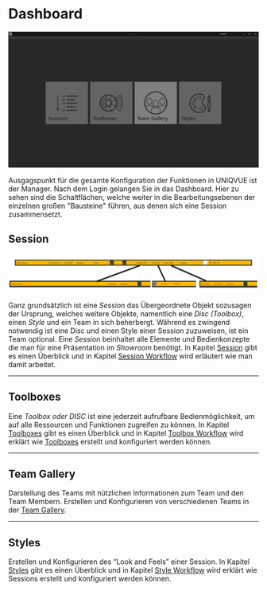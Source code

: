 # Dashboard 



![Placeholder](img/Root_Overview.PNG) 

Ausgagspunkt für die gesamte Konfiguration der Funktionen in UNIQVUE ist der Manager. Nach dem Login gelangen Sie in das Dashboard. Hier zu sehen sind die Schaltflächen, welche weiter in die Bearbeitungsebenen der einzelnen großen "Bausteine" führen, aus denen sich eine Session zusammensetzt.


## Session 

![Placeholder](img/SessionHierarchie.png) 

Ganz grundsätzlich ist eine *Session* das Übergeordnete Objekt sozusagen der Ursprung, welches weitere Objekte, namentlich eine *Disc (Toolbox)*, einen *Style* und ein Team in sich beherbergt. Während es zwingend notwendig ist eine Disc und einen Style einer Session zuzuweisen, ist ein Team optional.
Eine *Session* beinhaltet alle Elemente und Bedienkonzepte die man für eine Präsentation im *Showroom* benötigt. In Kapitel [Session](sessions.md) gibt es einen Überblick und in Kapitel [Session Workflow](sessionworkflow.md) wird erläutert wie man damit arbeitet.


***
## Toolboxes 



Eine *Toolbox oder DISC* ist eine jederzeit aufrufbare Bedienmöglichkeit, um auf alle Ressourcen und Funktionen zugreifen zu können. In Kapitel [Toolboxes](toolbox.md) gibt es einen Überblick und in Kapitel [Toolbox Workflow](toolboxworkflow.md) wird erklärt wie [Toolboxes](toolbox.md) erstellt und konfiguriert werden können. 


***
## Team Gallery 



Darstellung des Teams mit nützlichen Informationen zum Team und den Team Membern. Erstellen und Konfigurieren von verschiedenen Teams in der [Team Gallery](teamgallery.md). 


***
## Styles 



Erstellen und Konfigurieren des “Look and Feels” einer Session. In Kapitel [Styles](styles.md) gibt es einen Überblick und in Kapitel [Style Workflow](styleworkflow.md) wird erklärt wie Sessions erstellt und konfiguriert werden können. 
